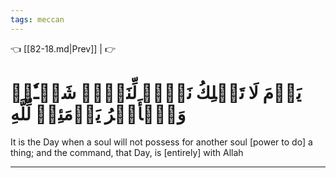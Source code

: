 ```yaml
---
tags: meccan
---
```


👈 [[82-18.md|Prev]] |  👉

# يَوۡمَ لَا تَمۡلِكُ نَفۡسٞ لِّنَفۡسٖ شَيۡـٔٗاۖ وَٱلۡأَمۡرُ يَوۡمَئِذٖ لِّلَّهِ

It is the Day when a soul will not possess for another soul [power to do] a thing; and the command, that Day, is [entirely] with Allah

---

